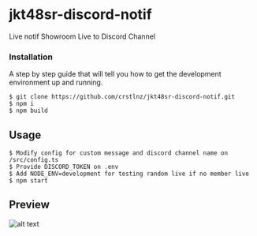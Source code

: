 # jkt48sr-discord-notif
Live notif Showroom Live to Discord Channel

### Installation

A step by step guide that will tell you how to get the development environment up and running.

```
$ git clone https://github.com/crstlnz/jkt48sr-discord-notif.git
$ npm i
$ npm build
```

## Usage


```
$ Modify config for custom message and discord channel name on /src/config.ts
$ Provide DISCORD_TOKEN on .env
$ Add NODE_ENV=development for testing random live if no member live
$ npm start
```

## Preview
![alt text](https://res.cloudinary.com/haymzm4wp/image/upload/s--D6eLNEF3--/v1695312989/assets/img/srembed_ggdojf.jpg)
